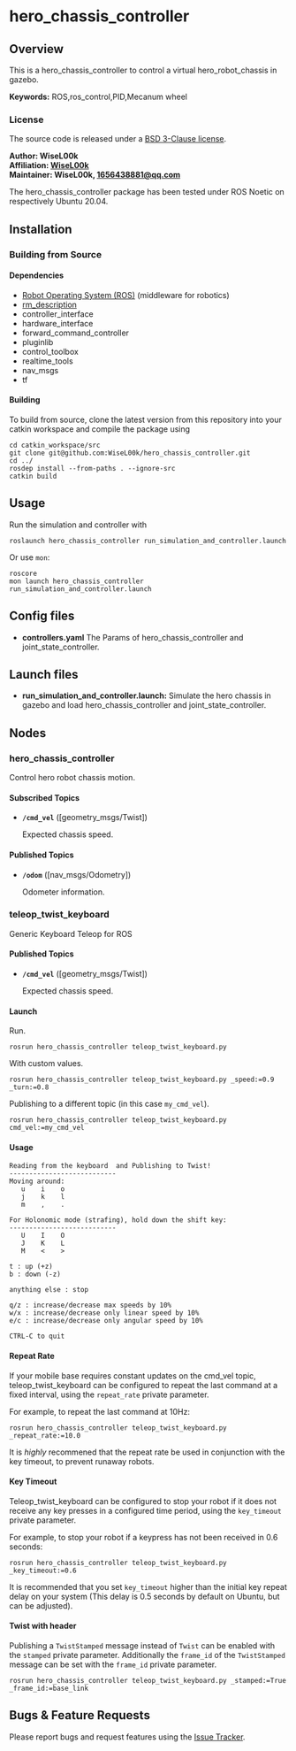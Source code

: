 # hero_chassis_controller

## Overview

This is a hero_chassis_controller to control a virtual hero_robot_chassis in gazebo.

**Keywords:** ROS,ros_control,PID,Mecanum wheel

### License

The source code is released under a [BSD 3-Clause license](LICENSE).

**Author: WiseL00k<br />
Affiliation: [WiseL00k](https://github.com/WiseL00k)<br />
Maintainer: WiseL00k, 1656438881@qq.com**

The hero_chassis_controller package has been tested under ROS Noetic on respectively Ubuntu 20.04.

## Installation

### Building from Source

#### Dependencies

- [Robot Operating System (ROS)](http://wiki.ros.org) (middleware for robotics)
- [rm_description](https://github.com/YoujianWu/rm_description_for_task.git)
- controller_interface
- hardware_interface
- forward_command_controller
- pluginlib
- control_toolbox
- realtime_tools
- nav_msgs
- tf

#### Building

To build from source, clone the latest version from this repository into your catkin workspace and compile the package
using

	cd catkin_workspace/src
	git clone git@github.com:WiseL00k/hero_chassis_controller.git
	cd ../
	rosdep install --from-paths . --ignore-src
	catkin build

## Usage

Run the simulation and controller with

	roslaunch hero_chassis_controller run_simulation_and_controller.launch

Or use `mon`:

```
roscore
mon launch hero_chassis_controller run_simulation_and_controller.launch
```

## Config files

* **controllers.yaml** The Params of hero_chassis_controller and joint_state_controller.

## Launch files

* **run_simulation_and_controller.launch:** Simulate the hero chassis in gazebo and load hero_chassis_controller and
  joint_state_controller.

## Nodes

### hero_chassis_controller

Control hero robot chassis motion.

#### Subscribed Topics

* **`/cmd_vel`** ([geometry_msgs/Twist])

  Expected chassis speed.

#### Published Topics

- **`/odom`** ([nav_msgs/Odometry])

	Odometer information.

### teleop_twist_keyboard

Generic Keyboard Teleop for ROS

#### Published Topics

- **`/cmd_vel`** ([geometry_msgs/Twist])

  Expected chassis speed.

#### Launch

Run.

```
rosrun hero_chassis_controller teleop_twist_keyboard.py
```

With custom values.

```
rosrun hero_chassis_controller teleop_twist_keyboard.py _speed:=0.9 _turn:=0.8
```

Publishing to a different topic (in this case `my_cmd_vel`).

```
rosrun hero_chassis_controller teleop_twist_keyboard.py cmd_vel:=my_cmd_vel
```

#### Usage

```
Reading from the keyboard  and Publishing to Twist!
---------------------------
Moving around:
   u    i    o
   j    k    l
   m    ,    .

For Holonomic mode (strafing), hold down the shift key:
---------------------------
   U    I    O
   J    K    L
   M    <    >

t : up (+z)
b : down (-z)

anything else : stop

q/z : increase/decrease max speeds by 10%
w/x : increase/decrease only linear speed by 10%
e/c : increase/decrease only angular speed by 10%

CTRL-C to quit
```

#### Repeat Rate

If your mobile base requires constant updates on the cmd\_vel topic, teleop\_twist\_keyboard can be configured to repeat
the last command at a fixed interval, using the `repeat_rate` private parameter.

For example, to repeat the last command at 10Hz:

```
rosrun hero_chassis_controller teleop_twist_keyboard.py _repeat_rate:=10.0
```

It is _highly_ recommened that the repeat rate be used in conjunction with the key timeout, to prevent runaway robots.

#### Key Timeout

Teleop\_twist\_keyboard can be configured to stop your robot if it does not receive any key presses in a configured time
period, using the `key_timeout` private parameter.

For example, to stop your robot if a keypress has not been received in 0.6 seconds:

```
rosrun hero_chassis_controller teleop_twist_keyboard.py _key_timeout:=0.6
```

It is recommended that you set `key_timeout` higher than the initial key repeat delay on your system (This delay is 0.5
seconds by default on Ubuntu, but can be adjusted).

#### Twist with header

Publishing a `TwistStamped` message instead of `Twist` can be enabled with the `stamped` private parameter. Additionally
the `frame_id` of the `TwistStamped` message can be set with the `frame_id` private parameter.

```
rosrun hero_chassis_controller teleop_twist_keyboard.py _stamped:=True _frame_id:=base_link
```

## Bugs & Feature Requests

Please report bugs and request features using the [Issue Tracker](https://github.com/gdut-dynamic-x/rm_template/issues).


[ROS]: http://www.ros.org

[rviz]: http://wiki.ros.org/rviz

[Eigen]: http://eigen.tuxfamily.org

